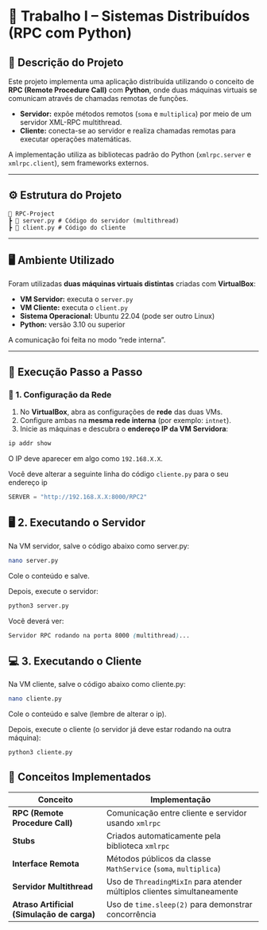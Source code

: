 # 🧠 Trabalho I – Sistemas Distribuídos (RPC com Python)

## 📘 Descrição do Projeto
Este projeto implementa uma aplicação distribuída utilizando o conceito de **RPC (Remote Procedure Call)** com **Python**, onde duas máquinas virtuais se comunicam através de chamadas remotas de funções.  

- **Servidor:** expõe métodos remotos (`soma` e `multiplica`) por meio de um servidor XML-RPC multithread.  
- **Cliente:** conecta-se ao servidor e realiza chamadas remotas para executar operações matemáticas.  

A implementação utiliza as bibliotecas padrão do Python (`xmlrpc.server` e `xmlrpc.client`), sem frameworks externos.

---

## ⚙️ Estrutura do Projeto

```
📁 RPC-Project
┣ 📜 server.py # Código do servidor (multithread)
┣ 📜 client.py # Código do cliente
```

---

## 🖥️ Ambiente Utilizado

Foram utilizadas **duas máquinas virtuais distintas** criadas com **VirtualBox**:

- **VM Servidor:** executa o `server.py`
- **VM Cliente:** executa o `client.py`
- **Sistema Operacional:** Ubuntu 22.04 (pode ser outro Linux)
- **Python:** versão 3.10 ou superior

A comunicação foi feita no modo “rede interna”.

---

## 🔧 Execução Passo a Passo

### 🧩 1. Configuração da Rede

1. No **VirtualBox**, abra as configurações de **rede** das duas VMs.  
2. Configure ambas na **mesma rede interna** (por exemplo: `intnet`).  
3. Inicie as máquinas e descubra o **endereço IP da VM Servidora**:

```bash
ip addr show
```
  
O IP deve aparecer em algo como `192.168.X.X`.

Você deve alterar a seguinte linha do código `cliente.py` para o seu endereço ip

```python
SERVER = "http://192.168.X.X:8000/RPC2" 
```

## 🖥️ 2. Executando o Servidor

Na VM servidor, salve o código abaixo como server.py:

```bash
nano server.py
```
Cole o conteúdo e salve.

Depois, execute o servidor:

```bash
python3 server.py
```

Você deverá ver:
```scss
Servidor RPC rodando na porta 8000 (multithread)...
```

## 💻 3. Executando o Cliente

Na VM cliente, salve o código abaixo como cliente.py:

```bash
nano cliente.py
```
Cole o conteúdo e salve (lembre de alterar o ip).

Depois, execute o cliente (o servidor já deve estar rodando na outra máquina):

```bash
python3 cliente.py
```

## 🧩 Conceitos Implementados

| Conceito | Implementação |
|-----------|----------------|
| **RPC (Remote Procedure Call)** | Comunicação entre cliente e servidor usando `xmlrpc` |
| **Stubs** | Criados automaticamente pela biblioteca `xmlrpc` |
| **Interface Remota** | Métodos públicos da classe `MathService` (`soma`, `multiplica`) |
| **Servidor Multithread** | Uso de `ThreadingMixIn` para atender múltiplos clientes simultaneamente |
| **Atraso Artificial (Simulação de carga)** | Uso de `time.sleep(2)` para demonstrar concorrência |

